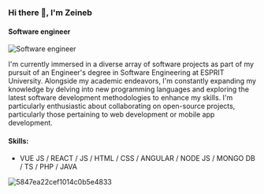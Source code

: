 ### Hi there 👋, I'm Zeineb
#### Software engineer
![Software engineer](https://arturssmirnovs.github.io/github-profile-readme-generator/images/banner.png)

I'm currently immersed in a diverse array of software projects as part of my pursuit of an Engineer's degree in Software Engineering at ESPRIT University. Alongside my academic endeavors, I'm constantly expanding my knowledge by delving into new programming languages and exploring the latest software development methodologies to enhance my skills. I'm particularly enthusiastic about collaborating on open-source projects, particularly those pertaining to web development or mobile app development. 

#### Skills: 
* VUE JS / REACT / JS / HTML / CSS / ANGULAR / NODE JS / MONGO DB / TS / PHP / JAVA


![5847ea22cef1014c0b5e4833](https://github.com/zayyneb/zayyneb/assets/123770350/c3c2fe31-ed4f-4326-ab90-50f31f15f95b)

